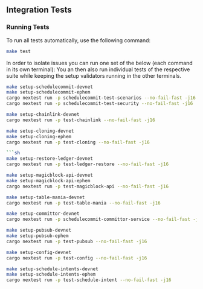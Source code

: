 ## Integration Tests

### Running Tests

To run all tests automatically, use the following command:

```bash
make test
```

In order to isolate issues you can run one set of the below (each command in its own terminal):
You an then also run individual tests of the respective suite while keeping the setup
validators running in the other terminals.

```sh
make setup-schedulecommit-devnet
make setup-schedulecommit-ephem
cargo nextest run -p schedulecommit-test-scenarios --no-fail-fast -j16
cargo nextest run -p schedulecommit-test-security --no-fail-fast -j16
```

```sh
make setup-chainlink-devnet
cargo nextest run -p test-chainlink --no-fail-fast -j16
```

```sh
make setup-cloning-devnet
make setup-cloning-ephem
cargo nextest run -p test-cloning --no-fail-fast -j16

```sh
make setup-restore-ledger-devnet
cargo nextest run -p test-ledger-restore --no-fail-fast -j16
```

```sh
make setup-magicblock-api-devnet
make setup-magicblock-api-ephem
cargo nextest run -p test-magicblock-api --no-fail-fast -j16
```

```sh
make setup-table-mania-devnet
cargo nextest run -p test-table-mania --no-fail-fast -j16
```

```sh
make setup-committor-devnet
cargo nextest run -p schedulecommit-committor-service --no-fail-fast -j16
```

```sh
make setup-pubsub-devnet
make setup-pubsub-ephem
cargo nextest run -p test-pubsub --no-fail-fast -j16
```

```sh
make setup-config-devnet
cargo nextest run -p test-config --no-fail-fast -j16
```

```sh
make setup-schedule-intents-devnet
make setup-schedule-intents-ephem
cargo nextest run -p test-schedule-intent --no-fail-fast -j16
```
